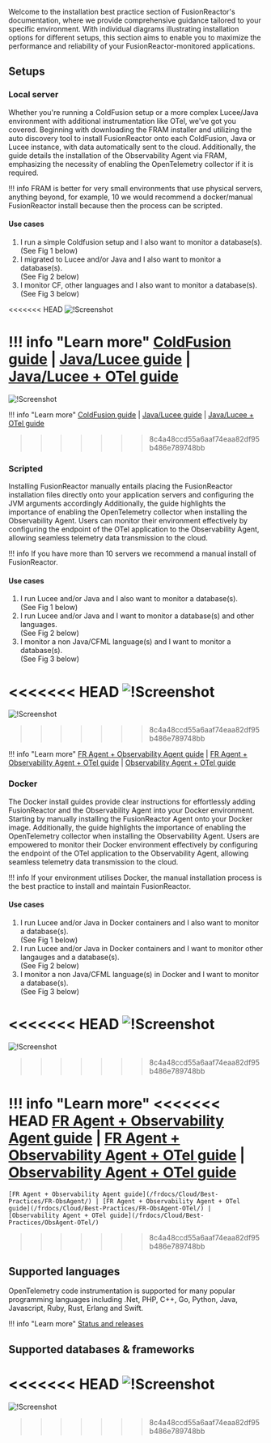 Welcome to the installation best practice section of FusionReactor's documentation, where we provide comprehensive guidance tailored to your specific environment. With individual diagrams illustrating installation options for different setups, this section aims to enable you to maximize the performance and reliability of your FusionReactor-monitored applications.

## Setups

### Local server

Whether you're running a ColdFusion setup or a more complex Lucee/Java environment with additional instrumentation like OTel, we've got you covered. Beginning with downloading the FRAM installer and utilizing the auto discovery tool to install FusionReactor onto each ColdFusion, Java or Lucee instance, with data automatically sent to the cloud. Additionally, the guide details the installation of the Observability Agent via FRAM, emphasizing the necessity of enabling the OpenTelemetry collector if it is required. 

!!! info
    FRAM is better for very small environments that use physical servers, anything beyond, for example, 10 we would recommend a  docker/manual FusionReactor install because then the process can be scripted.	

#### Use cases

1. I run a simple Coldfusion setup and I also want to monitor a database(s). 
<br> (See Fig 1 below)
2. I migrated to Lucee and/or Java and I also want to monitor a database(s). 
<br> (See Fig 2 below)
3. I monitor CF, other languages and I also want to monitor a database(s).
<br> (See Fig 3 below)


<<<<<<< HEAD
![!Screenshot](/frdocs-oss/frdocs/Best-Practices/Installation/Images/Local-server.png)


!!! info "Learn more" 
    [ColdFusion guide](/frdocs-oss/frdocs/Cloud/Best-Practices/CF-guide/) | [Java/Lucee guide](/frdocs-oss/frdocs/Cloud/Best-Practices/Lucee-Java-guide/) | [Java/Lucee + OTel guide](/frdocs-oss/frdocs/Cloud/Best-Practices/Java-Lucee-OTel/)<br>
=======
![!Screenshot](/frdocs/Best-Practices/Installation/Images/Local-server.png)


!!! info "Learn more" 
    [ColdFusion guide](/frdocs/Cloud/Best-Practices/CF-guide/) | [Java/Lucee guide](/frdocs/Cloud/Best-Practices/Lucee-Java-guide/) | [Java/Lucee + OTel guide](/frdocs/Cloud/Best-Practices/Java-Lucee-OTel/)<br>
>>>>>>> 8c4a48ccd55a6aaf74eaa82df95b486e789748bb

### Scripted 

Installing FusionReactor manually entails placing the FusionReactor installation files directly onto your application servers and configuring the JVM arguments accordingly Additionally, the guide highlights the importance of enabling the OpenTelemetry collector when installing the Observability Agent. Users can monitor their environment effectively by configuring the endpoint of the OTel application to the Observability Agent, allowing seamless telemetry data transmission to the cloud.

!!! info
    If you have more than 10 servers we recommend a manual install of FusionReactor.

#### Use cases

1. I run Lucee and/or Java and I also want to monitor a database(s). 
<br> (See Fig 1 below)
2. I run Lucee and/or Java and I want to monitor a database(s) and other languages.
<br> (See Fig 2 below)
3. I monitor a non Java/CFML language(s) and I want to monitor a database(s). 
<br> (See Fig 3 below)


<<<<<<< HEAD
![!Screenshot](/frdocs-oss/frdocs/Best-Practices/Installation/Images/Scripted.png)
=======
![!Screenshot](/frdocs/Best-Practices/Installation/Images/Scripted.png)
>>>>>>> 8c4a48ccd55a6aaf74eaa82df95b486e789748bb


!!! info "Learn more" 
    [FR Agent + Observability Agent guide](/Cloud/Best-Practices/scripted1/) | [FR Agent + Observability Agent + OTel guide](/Cloud/Best-Practices/scripted2/) | [Observability Agent + OTel guide](/Cloud/Best-Practices/scripted3/)



### Docker

The Docker install guides provide clear instructions for effortlessly adding FusionReactor and the Observability Agent into your Docker environment. Starting by manually installing the FusionReactor Agent onto your Docker image. Additionally, the guide highlights the importance of enabling the OpenTelemetry collector when installing the Observability Agent. Users are empowered to monitor their Docker environment effectively by configuring the endpoint of the OTel application to the Observability Agent, allowing seamless telemetry data transmission to the cloud.

!!! info 
    If your environment utilises Docker, the manual installation process is the best practice to install and maintain FusionReactor.


#### Use cases

1. I run Lucee and/or Java in Docker containers and I also want to monitor a database(s). 
<br> (See Fig 1 below)
2. I run Lucee and/or Java in Docker containers and I want to monitor other langauges and a database(s). 
<br> (See Fig 2 below)
3. I monitor a non Java/CFML language(s) in Docker and I want to monitor a database(s). 
<br> (See Fig 3 below)


<<<<<<< HEAD
![!Screenshot](/frdocs-oss/frdocs/Best-Practices/Installation/Images/Docker.png)
=======
![!Screenshot](/frdocs/Best-Practices/Installation/Images/Docker.png)
>>>>>>> 8c4a48ccd55a6aaf74eaa82df95b486e789748bb



!!! info "Learn more" 
<<<<<<< HEAD
    [FR Agent + Observability Agent guide](/frdocs-oss/frdocs/Cloud/Best-Practices/FR-ObsAgent/) | [FR Agent + Observability Agent + OTel guide](/frdocs-oss/frdocs/Cloud/Best-Practices/FR-ObsAgent-OTel/) | [Observability Agent + OTel guide](/frdocs-oss/frdocs/Cloud/Best-Practices/ObsAgent-OTel/)
=======
    [FR Agent + Observability Agent guide](/frdocs/Cloud/Best-Practices/FR-ObsAgent/) | [FR Agent + Observability Agent + OTel guide](/frdocs/Cloud/Best-Practices/FR-ObsAgent-OTel/) | [Observability Agent + OTel guide](/frdocs/Cloud/Best-Practices/ObsAgent-OTel/)
>>>>>>> 8c4a48ccd55a6aaf74eaa82df95b486e789748bb









## Supported languages

OpenTelemetry code instrumentation is supported for many popular programming languages including .Net, PHP, C++, Go, Python, Java, Javascript, Ruby, Rust, Erlang and Swift.

!!! info "Learn more"
    [Status and releases](https://opentelemetry.io/docs/languages/)

## Supported databases & frameworks

<<<<<<< HEAD
![!Screenshot](/frdocs-oss/frdocs/Best-Practices/Installation/Images/supported.png)
=======
![!Screenshot](/frdocs/Best-Practices/Installation/Images/supported.png)
>>>>>>> 8c4a48ccd55a6aaf74eaa82df95b486e789748bb








